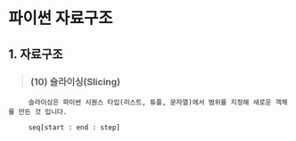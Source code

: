 # 파이썬 자료구조 

## 1. 자료구조
>   ### (10) 슬라이싱(Slicing)
         슬라이싱은 파이썬 시퀀스 타입(리스트, 튜플, 문자열)에서 범위를 지정해 새로운 객체를 만든 것 입니다.

         seq[start : end : step]
